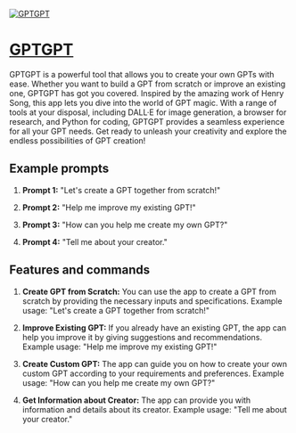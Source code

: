 [![GPTGPT](https://files.oaiusercontent.com/file-qL5LRlut8kPJgxyAw5P4GRU1?se=2123-10-18T05%3A21%3A42Z&sp=r&sv=2021-08-06&sr=b&rscc=max-age%3D31536000%2C%20immutable&rscd=attachment%3B%20filename%3D6c555801-69ae-4c00-9366-e4b55c500474.png&sig=VPFutXV0mja5mSy4E33ptsDHiUE0bjR9/zFjm%2Bcg8BM%3D)](https://chat.openai.com/g/g-BzxkiHjH3-gptgpt)

# [GPTGPT](https://chat.openai.com/g/g-BzxkiHjH3-gptgpt)

GPTGPT is a powerful tool that allows you to create your own GPTs with ease. Whether you want to build a GPT from scratch or improve an existing one, GPTGPT has got you covered. Inspired by the amazing work of Henry Song, this app lets you dive into the world of GPT magic. With a range of tools at your disposal, including DALL·E for image generation, a browser for research, and Python for coding, GPTGPT provides a seamless experience for all your GPT needs. Get ready to unleash your creativity and explore the endless possibilities of GPT creation!

## Example prompts

1. **Prompt 1:** "Let's create a GPT together from scratch!"

2. **Prompt 2:** "Help me improve my existing GPT!"

3. **Prompt 3:** "How can you help me create my own GPT?"

4. **Prompt 4:** "Tell me about your creator."

## Features and commands

1. **Create GPT from Scratch:** You can use the app to create a GPT from scratch by providing the necessary inputs and specifications.
Example usage: "Let's create a GPT together from scratch!"

2. **Improve Existing GPT:** If you already have an existing GPT, the app can help you improve it by giving suggestions and recommendations.
Example usage: "Help me improve my existing GPT!"

3. **Create Custom GPT:** The app can guide you on how to create your own custom GPT according to your requirements and preferences.
Example usage: "How can you help me create my own GPT?"

4. **Get Information about Creator:** The app can provide you with information and details about its creator.
Example usage: "Tell me about your creator."